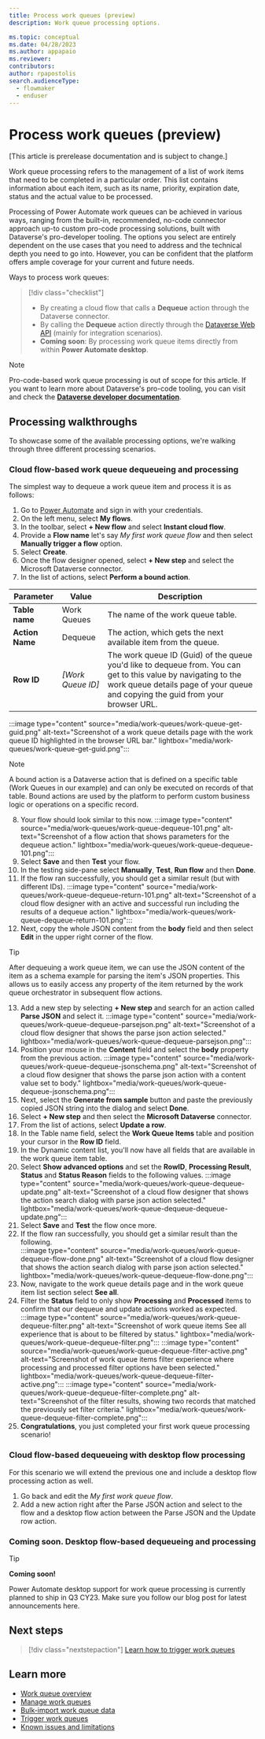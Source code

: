 ```yaml
---
title: Process work queues (preview)
description: Work queue processing options.

ms.topic: conceptual
ms.date: 04/28/2023
ms.author: appapaio
ms.reviewer: 
contributors:
author: rpapostolis
search.audienceType: 
  - flowmaker
  - enduser
---
```


# Process work queues (preview)

[This article is prerelease documentation and is subject to change.]

Work queue processing refers to the management of a list of work items that need to be completed in a particular order. This list contains information about each item, such as its name, priority, expiration date, status and the actual value to be processed.

Processing of Power Automate work queues can be achieved in various ways, ranging from the built-in, recommended, no-code connector approach up-to custom pro-code processing solutions, built with Dataverse's pro-developer tooling. The options you select are entirely dependent on the use cases that you need to address and the technical depth you need to go into. However, you can be confident that the platform offers ample coverage for your current and future needs.

Ways to process work queues:

> [!div class="checklist"]
>
> * By creating a cloud flow that calls a **Dequeue** action through the Dataverse connector.
> * By calling the **Dequeue** action directly through the [Dataverse Web API](/power-apps/developer/data-platform/webapi/overview) (mainly for integration scenarios).
> * **Coming soon**: By processing work queue items directly from within **Power Automate desktop**.

> [!NOTE]
> Pro-code-based work queue processing is out of scope for this article. If you want to learn more about Dataverse's pro-code tooling, you can visit and check the [**Dataverse developer documentation**](/power-apps/developer/data-platform).

## Processing walkthroughs

To showcase some of the available processing options, we're walking through three different processing scenarios.

### Cloud flow-based work queue dequeueing and processing

The simplest way to dequeue a work queue item and process it is as follows:

1. Go to [Power Automate](https://make.powerautomate.com/) and sign in with your credentials.
2. On the left menu, select **My flows**.
3. In the toolbar, select **+ New flow** and select **Instant cloud flow**.
4. Provide a **Flow name** let's say *My first work queue flow* and then select **Manually trigger a flow** option.
5. Select **Create**.
6. Once the flow designer opened, select **+ New step** and select the Microsoft Dataverse connector.
7. In the list of actions, select **Perform a bound action**.

  | Parameter | Value | Description                    |
  | --------- | ----- | ------------------------------ |
  | **Table name** | Work Queues | The name of the work queue table. |
  | **Action Name** | Dequeue | The action, which gets the next available item from the queue.|
  | **Row ID** | *[Work Queue ID]* | The work queue ID (Guid) of the queue you'd like to dequeue from. You can get to this value by navigating to the work queue details page of your queue and copying the guid from your browser URL. |
  
  :::image type="content" source="media/work-queues/work-queue-get-guid.png" alt-text="Screenshot of a work queue details page with the work queue ID highlighted in the browser URL bar." lightbox="media/work-queues/work-queue-get-guid.png":::

  > [!NOTE]
  > A bound action is a Dataverse action that is defined on a specific table (Work Queues in our example) and can only be executed on records of that table. Bound actions are used by the platform to perform custom business logic or operations on a specific record.

8. Your flow should look similar to this now.
  :::image type="content" source="media/work-queues/work-queue-dequeue-101.png" alt-text="Screenshot of a flow action that shows parameters for the dequeue action." lightbox="media/work-queues/work-queue-dequeue-101.png":::
9. Select **Save** and then **Test** your flow.
10. In the testing side-pane select **Manually**, **Test**, **Run flow** and then **Done**.
11. If the flow ran successfully, you should get a similar result (but with different IDs).
  :::image type="content" source="media/work-queues/work-queue-dequeue-return-101.png" alt-text="Screenshot of a cloud flow designer with an active and successful run including the results of a dequeue action." lightbox="media/work-queues/work-queue-dequeue-return-101.png":::
12.  Next, copy the whole JSON content from the **body** field and then select **Edit** in the upper right corner of the flow.

  > [!TIP]
  > After dequeuing a work queue item, we can use the JSON content of the item as a schema example for parsing the item's JSON properties. This allows us to easily access any property of the item returned by the work queue orchestrator in subsequent flow actions.

13.  Add a new step by selecting **+ New step** and search for an action called **Parse JSON** and select it.
  :::image type="content" source="media/work-queues/work-queue-dequeue-parsejson.png" alt-text="Screenshot of a cloud flow designer that shows the parse json action selected." lightbox="media/work-queues/work-queue-dequeue-parsejson.png":::
14.  Position your mouse in the **Content** field and select the **body** property from the previous action.
  :::image type="content" source="media/work-queues/work-queue-dequeue-jsonschema.png" alt-text="Screenshot of a cloud flow designer that shows the parse json action with a content value set to body." lightbox="media/work-queues/work-queue-dequeue-jsonschema.png":::
15.  Next, select the **Generate from sample** button and paste the previously copied JSON string into the dialog and select **Done**.
16.  Select **+ New step** and then select the **Microsoft Dataverse** connector.
17.  From the list of actions, select **Update a row**.
18.  In the Table name field, select the **Work Queue Items** table and position your cursor in the **Row ID** field.
19.  In the Dynamic content list, you'll now have all fields that are available in the work queue item table.
20.  Select **Show advanced options** and set the **RowID**, **Processing Result**, **Status** and **Status Reason** fields to the following values.
  :::image type="content" source="media/work-queues/work-queue-dequeue-update.png" alt-text="Screenshot of a cloud flow designer that shows the action search dialog with parse json action selected." lightbox="media/work-queues/work-queue-dequeue-dequeue-update.png":::
21. Select **Save** and **Test** the flow once more.
22. If the flow ran successfully, you should get a similar result than the following.  
  :::image type="content" source="media/work-queues/work-queue-dequeue-flow-done.png" alt-text="Screenshot of a cloud flow designer that shows the action search dialog with parse json action selected." lightbox="media/work-queues/work-queue-dequeue-flow-done.png":::
23. Now, navigate to the work queue details page and in the work queue item list section select **See all**.
24. Filter the **Status** field to only show **Processing** and **Processed** items to confirm that our dequeue and update actions worked as expected.
  :::image type="content" source="media/work-queues/work-queue-dequeue-filter.png" alt-text="Screenshot of work queue items See all experience that is about to be filtered by status." lightbox="media/work-queues/work-queue-dequeue-filter.png":::
  :::image type="content" source="media/work-queues/work-queue-dequeue-filter-active.png" alt-text="Screenshot of work queue items filter experience where processing and processed filter options have been selected." lightbox="media/work-queues/work-queue-dequeue-filter-active.png":::
  :::image type="content" source="media/work-queues/work-queue-dequeue-filter-complete.png" alt-text="Screenshot of the filter results, showing two records that matched the previously set filter criteria." lightbox="media/work-queues/work-queue-dequeue-filter-complete.png":::  
25. **Congratulations**, you just completed your first work queue processing scenario!

### Cloud flow-based dequeueing with desktop flow processing

For this scenario we will extend the previous one and include a desktop flow processing action as well.

1. Go back and edit the *My first work queue flow*.
2. Add a new action right after the Parse JSON action and select to the flow and  a desktop flow action between the Parse JSON and the Update row action.

### Coming soon. Desktop flow-based dequeueing and processing

> [!TIP]
> **Coming soon!**
>
> Power Automate desktop support for work queue processing is currently planned to ship in Q3 CY23. Make sure you follow our blog post for latest announcements here.

## Next steps

> [!div class="nextstepaction"]
> [Learn how to trigger work queues](work-queues-trigger.md)

## Learn more

* [Work queue overview](work-queues.md)
* [Manage work queues](work-queues-manage.md)
* [Bulk-import work queue data](work-queues-bulk-import.md)
* [Trigger work queues](work-queues-trigger.md)
* [Known issues and limitations](work-queues-known-limitations.md)
